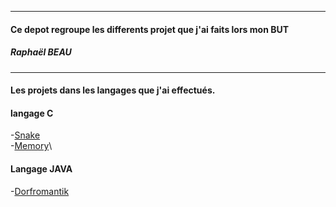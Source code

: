 _________________________________________
#### Ce depot regroupe les differents projet que j'ai faits lors mon BUT

##### Raphaël BEAU  
_________________________________________

#### Les projets dans les langages que j'ai effectués.
#### langage C
-[Snake](https://github.com/raphaelbeau/IUT/tree/main/Projets/C/Snake)\
-[Memory](https://github.com/raphaelbeau/IUT/tree/main/Projets/C/Memory)\
#### Langage JAVA
-[Dorfromantik](https://github.com/raphaelbeau/IUT/tree/main/Projets/JAVA/SAE31_2024)